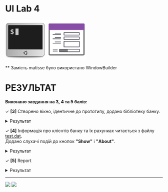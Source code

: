 # UI Lab 4
![](terminal-icon.png)
![](gui-icon.png)

** Замість matisse було використано WindowBuilder

# РЕЗУЛЬТАТ
**Виконано завдання на 3, 4 та 5 балів:**

✓ **[3]** Створено вікно, ідентичне до прототипу, додано бібліотеку банку.
<details>
  <summary>Результат</summary>
	<img src="https://github.com/ppc-ntu-khpi/34-gui-lab2-coldbeatz/blob/master/Screenshot_1.png">
</details>

✓ **[4]** Інформація про клієнтів банку та їх рахунках читається з файлу <a href="https://github.com/ppc-ntu-khpi/34-gui-lab2-coldbeatz/blob/master/test.dat">test.dat</a>.<br> Додано слухачі подій до кнопок <b>"Show"</b> і <b>"About"</b>.
<details>
  <summary>Результат</summary>
	<img src="https://github.com/ppc-ntu-khpi/34-gui-lab2-coldbeatz/blob/master/Screenshot_2.png">
  <img src="https://github.com/ppc-ntu-khpi/34-gui-lab2-coldbeatz/blob/master/Screenshot_3.png">
  <img src="https://github.com/ppc-ntu-khpi/34-gui-lab2-coldbeatz/blob/master/Screenshot_5.png">
</details>

✓ **[5]** Report
<details>
  <summary>Результат</summary>
	<img src="https://github.com/ppc-ntu-khpi/34-gui-lab2-coldbeatz/blob/master/Screenshot_4.png">
</details>

---

![](https://img.shields.io/badge/Made%20with-JAVA-red.svg)
![](https://img.shields.io/badge/Made%20at-PPC%20NTU%20%22KhPI%22-blue.svg) 
